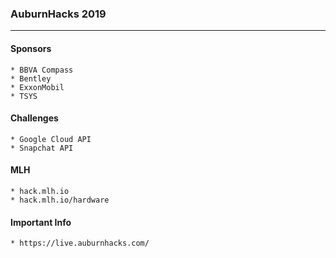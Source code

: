 ### AuburnHacks 2019
----------------

#### Sponsors  

	* BBVA Compass
	* Bentley 
	* ExxonMobil
	* TSYS

#### Challenges  

	* Google Cloud API
	* Snapchat API

#### MLH  

	* hack.mlh.io
	* hack.mlh.io/hardware 

#### Important Info  

	* https://live.auburnhacks.com/